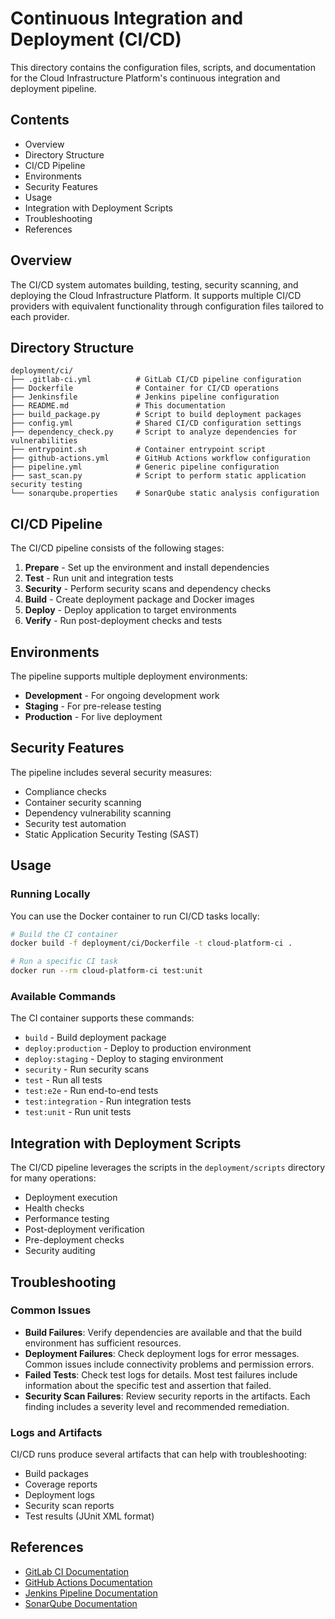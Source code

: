 # Continuous Integration and Deployment (CI/CD)

This directory contains the configuration files, scripts, and documentation for the Cloud Infrastructure Platform's continuous integration and deployment pipeline.

## Contents

- Overview
- Directory Structure
- CI/CD Pipeline
- Environments
- Security Features
- Usage
- Integration with Deployment Scripts
- Troubleshooting
- References

## Overview

The CI/CD system automates building, testing, security scanning, and deploying the Cloud Infrastructure Platform. It supports multiple CI/CD providers with equivalent functionality through configuration files tailored to each provider.

## Directory Structure

```plaintext
deployment/ci/
├── .gitlab-ci.yml          # GitLab CI/CD pipeline configuration
├── Dockerfile              # Container for CI/CD operations
├── Jenkinsfile             # Jenkins pipeline configuration
├── README.md               # This documentation
├── build_package.py        # Script to build deployment packages
├── config.yml              # Shared CI/CD configuration settings
├── dependency_check.py     # Script to analyze dependencies for vulnerabilities
├── entrypoint.sh           # Container entrypoint script
├── github-actions.yml      # GitHub Actions workflow configuration
├── pipeline.yml            # Generic pipeline configuration
├── sast_scan.py            # Script to perform static application security testing
└── sonarqube.properties    # SonarQube static analysis configuration
```

## CI/CD Pipeline

The CI/CD pipeline consists of the following stages:

1. **Prepare** - Set up the environment and install dependencies
2. **Test** - Run unit and integration tests
3. **Security** - Perform security scans and dependency checks
4. **Build** - Create deployment package and Docker images
5. **Deploy** - Deploy application to target environments
6. **Verify** - Run post-deployment checks and tests

## Environments

The pipeline supports multiple deployment environments:

- **Development** - For ongoing development work
- **Staging** - For pre-release testing
- **Production** - For live deployment

## Security Features

The pipeline includes several security measures:

- Compliance checks
- Container security scanning
- Dependency vulnerability scanning
- Security test automation
- Static Application Security Testing (SAST)

## Usage

### Running Locally

You can use the Docker container to run CI/CD tasks locally:

```bash
# Build the CI container
docker build -f deployment/ci/Dockerfile -t cloud-platform-ci .

# Run a specific CI task
docker run --rm cloud-platform-ci test:unit
```

### Available Commands

The CI container supports these commands:

- `build` - Build deployment package
- `deploy:production` - Deploy to production environment
- `deploy:staging` - Deploy to staging environment
- `security` - Run security scans
- `test` - Run all tests
- `test:e2e` - Run end-to-end tests
- `test:integration` - Run integration tests
- `test:unit` - Run unit tests

## Integration with Deployment Scripts

The CI/CD pipeline leverages the scripts in the `deployment/scripts` directory for many operations:

- Deployment execution
- Health checks
- Performance testing
- Post-deployment verification
- Pre-deployment checks
- Security auditing

## Troubleshooting

### Common Issues

- **Build Failures**: Verify dependencies are available and that the build environment has sufficient resources.
- **Deployment Failures**: Check deployment logs for error messages. Common issues include connectivity problems and permission errors.
- **Failed Tests**: Check test logs for details. Most test failures include information about the specific test and assertion that failed.
- **Security Scan Failures**: Review security reports in the artifacts. Each finding includes a severity level and recommended remediation.

### Logs and Artifacts

CI/CD runs produce several artifacts that can help with troubleshooting:

- Build packages
- Coverage reports
- Deployment logs
- Security scan reports
- Test results (JUnit XML format)

## References

- [GitLab CI Documentation](https://docs.gitlab.com/ee/ci/)
- [GitHub Actions Documentation](https://docs.github.com/en/actions)
- [Jenkins Pipeline Documentation](https://www.jenkins.io/doc/book/pipeline/)
- [SonarQube Documentation](https://docs.sonarqube.org/)
